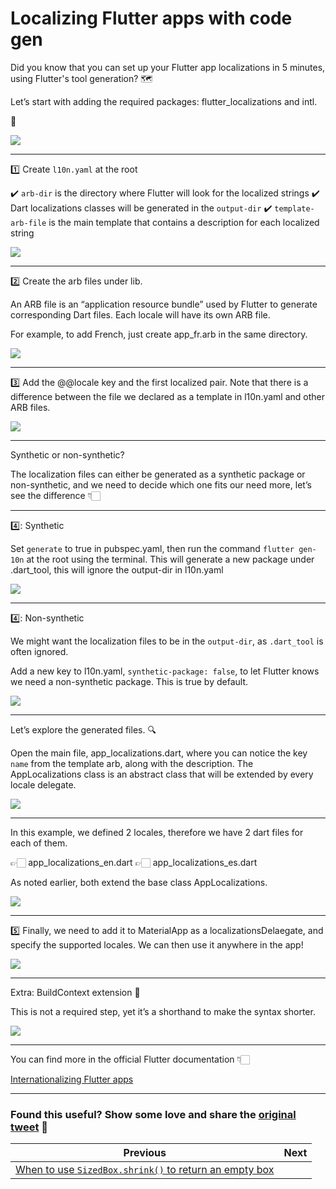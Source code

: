 # Localizing Flutter apps with code gen

Did you know that you can set up your Flutter app localizations in 5 minutes, using Flutter's tool generation? 🗺

Let’s start with adding the required packages: flutter_localizations and intl.

🧵

![](070.1.png)

---

1️⃣ Create `l10n.yaml` at the root

✔️ `arb-dir` is the directory where Flutter will look for the localized strings
✔️ Dart localizations classes will be generated in the `output-dir`
✔️ `template-arb-file` is the main template that contains a description for each localized string

![](070.2.png)

---

2️⃣ Create the arb files under lib.

An ARB file is an “application resource bundle” used by Flutter to generate corresponding Dart files. Each locale will have its own ARB file.

For example, to add French, just create app_fr.arb in the same directory.

![](070.3.png)

---

3️⃣ Add the @@locale key and the first localized pair. Note that there is a difference between the file we declared as a template in l10n.yaml and other ARB files.

![](070.4.png)

---

Synthetic or non-synthetic?

The localization files can either be generated as a synthetic package or non-synthetic, and we need to decide which one fits our need more, let’s see the difference 👇🏻

---

4️⃣: Synthetic

Set `generate` to true in pubspec.yaml, then run the command `flutter gen-10n` at the root using the terminal. This will generate a new package under .dart_tool, this will ignore the output-dir in l10n.yaml

![](070.5.png)

---

4️⃣: Non-synthetic

We might want the localization files to be in the `output-dir`, as `.dart_tool` is often ignored.

Add a new key to l10n.yaml, `synthetic-package: false`, to let Flutter knows we need a non-synthetic package. This is true by default.

![](070.6.png)

---

Let’s explore the generated files. 🔍

Open the main file, app_localizations.dart, where you can notice the key `name` from the template arb, along with the description. The AppLocalizations class is an abstract class that will be extended by every locale delegate.

![](070.7.png)

---

In this example, we defined 2 locales, therefore we have 2 dart files for each of them. 

👉🏻 app_localizations_en.dart
👉🏻 app_localizations_es.dart

As noted earlier, both extend the base class AppLocalizations.

![](070.8.png)

---

5️⃣ Finally, we need to add it to MaterialApp as a localizationsDelaegate, and specify the supported locales. We can then use it anywhere in the app!

![](070.9.png)

---

Extra: BuildContext extension 🧩

This is not a required step, yet it’s a shorthand to make the syntax shorter.

![](070.10.png)

---

You can find more in the official Flutter documentation 👇🏻

[Internationalizing Flutter apps](https://docs.flutter.dev/development/accessibility-and-localization/internationalization#advanced-locale-definition)

---

### Found this useful? Show some love and share the [original tweet](https://twitter.com/biz84/status/1572962423702786050) 🙏

| Previous | Next |
| -------- | ---- |
| [When to use `SizedBox.shrink()` to return an empty box](../0069-sizedbox-shrink/index.md) | |